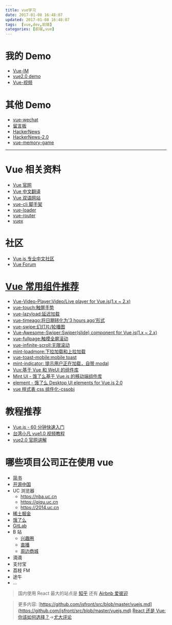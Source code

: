 ```yaml
---
title: vue学习
date: 2017-01-08 16:48:07
updated: 2017-01-08 16:48:07
tags:  [vue,dev,前端]
categories: [前端,vue]
---
```


# 我的 Demo

- [Vue-IM](https://github.com/MrLeo/vue-im-demo)
- [vue2.0 demo](https://github.com/MrLeo/vue2-demo)
- [Vue-视频](https://github.com/MrLeo/vue-demo)

<!-- more -->

# 其他 Demo

- [vue-wechat](https://github.com/useryangtao/vue-wechat)
- [留言板](https://github.com/kenberkeley/vue-demo)
- [HackerNews](https://github.com/vuejs/vue-hackernews)
- [HackerNews-2.0](https://github.com/vuejs/vue-hackernews-2.0)
- [vue-memory-game](https://github.com/leftstick/vue-memory-game)

---

# Vue 相关资料

- [Vue 官网](https://cn.vuejs.org/)
- [Vue 中文翻译](https://vuefe.cn/)
- [Vue 双语网站](https://vue.sike.io/)
- [vue-cli 脚手架](https://github.com/vuejs/vue-cli)
- [vue-loader](https://vue-loader.vuejs.org/en/index.html)
- [vue-router](https://github.com/vuejs/vue-router)
- [vuex](https://github.com/vuejs/vuex)

# 社区

- [Vue.js 专业中文社区](https://vue-js.com/)
- [Vue Forum](https://forum.vuejs.org/)

# [Vue 常用组件推荐](https://github.com/vuejs/awesome-vue#libraries--plugins)

- [Vue-Video-Player:Video/Live player for Vue.js(1.x ~ 2.x) ](https://github.com/surmon-china/vue-video-player)
- [vue-touch:触屏手势](https://github.com/vuejs/vue-touch)
- [vue-lazyload:延迟加载](https://github.com/hilongjw/vue-lazyload)
- [vue-timeago:将日期转化为'3 hours ago'形式](https://github.com/egoist/vue-timeago)
- [vue-swipe:幻灯片/轮播图](https://github.com/ElemeFE/vue-swipe)
- [Vue-Awesome-Swiper:Swiper(slide) component for Vue.js(1.x ~ 2.x) ](https://github.com/surmon-china/vue-awesome-swiper)
- [vue-fullpage:触摸全屏滚动](https://github.com/wendaosanshou/vue-fullpage)
- [vue-infinite-scroll:无限滚动](https://github.com/ElemeFE/vue-infinite-scroll)
- [mint-loadmore:下拉加载和上拉加载](https://github.com/mint-ui/mint-loadmore)
- [vue-toast-mobile:mobile toast](https://github.com/ElemeFE/vue-toast-mobile)
- [mint-indicator: 提示用户正在加载，自带 modal](https://github.com/mint-ui/mint-indicator)
- [Vux:基于 Vue 和 WeUI 的组件库](https://vuxjs.gitbooks.io/vux/content/)
- [Mint UI - 饿了么基于 Vue.js 的移动端组件库](https://mint-ui.github.io/#!/zh-cn)
- [element - 饿了么 Desktop UI elements for Vue.js 2.0](https://github.com/ElemeFE/element)
- [vue 样式表 css 组件化-cssobj](https://github.com/cssobj/cssobj)

# 教程推荐

- [Vue.js - 60 分钟快速入门](https://www.cnblogs.com/keepfool/p/5619070.html)
- [台湾小凡 vue1.0 视频教程](https://github.com/bhnddowinf/vuejs-learn)
- [vue2.0 官网讲解](https://github.com/bhnddowinf/vuejs2-learn)

# 哪些项目公司正在使用 vue

- [简书](https://www.jianshu.com/)
- [开源中国](https://www.oschina.net/)
- UC 浏览器
  - <https://nba.uc.cn>
  - <https://qiqu.uc.cn>
  - <https://2014.uc.cn>
- [稀土掘金](https://gold.xitu.io/)
- [饿了么](https://github.com/ElemeFE/element)
- [GitLab](https://about.gitlab.com/2016/10/20/why-we-chose-vue/)
- B 站
  - [兴趣圈](https://www.im9.com/index.html)
  - [直播](https://live.bilibili.com/)
  - [周边商城](https://bmall.bilibili.com/)
- 滴滴
- 支付宝
- 荔枝 FM
- 途牛
- ...

> 国内使用 React 最大的站点是 [知乎](https://www.zhihu.com/) 还有 [Airbnb 爱彼迎](https://www.airbnbchina.cn/)

> 更多内容:
> [https://github.com/jsfront/src/blob/master/vuejs.md](https://github.com/jsfront/src/blob/master/vuejs.md)
 > [React 还是 Vue:你该如何选择？](https://zhuanlan.zhihu.com/p/24548677)→[尤大评论](https://medium.com/@youyuxi/pretty-good-comparison-overall-but-a-few-points-id-like-to-discuss-e4f6460e75d5#.m0aw1eaua)
